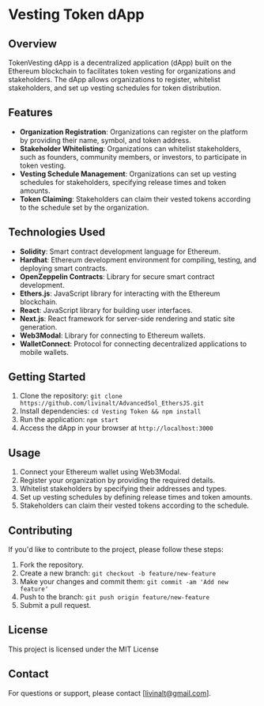 # Vesting Token dApp

## Overview

TokenVesting dApp is a decentralized application (dApp) built on the Ethereum blockchain to facilitates token vesting for organizations and stakeholders. The dApp allows organizations to register, whitelist stakeholders, and set up vesting schedules for token distribution.

## Features

- **Organization Registration**: Organizations can register on the platform by providing their name, symbol, and token address.
- **Stakeholder Whitelisting**: Organizations can whitelist stakeholders, such as founders, community members, or investors, to participate in token vesting.
- **Vesting Schedule Management**: Organizations can set up vesting schedules for stakeholders, specifying release times and token amounts.
- **Token Claiming**: Stakeholders can claim their vested tokens according to the schedule set by the organization.

## Technologies Used

- **Solidity**: Smart contract development language for Ethereum.
- **Hardhat**: Ethereum development environment for compiling, testing, and deploying smart contracts.
- **OpenZeppelin Contracts**: Library for secure smart contract development.
- **Ethers.js**: JavaScript library for interacting with the Ethereum blockchain.
- **React**: JavaScript library for building user interfaces.
- **Next.js**: React framework for server-side rendering and static site generation.
- **Web3Modal**: Library for connecting to Ethereum wallets.
- **WalletConnect**: Protocol for connecting decentralized applications to mobile wallets.

## Getting Started

1. Clone the repository: `git clone https://github.com/livinalt/AdvancedSol_EthersJS.git`
2. Install dependencies: `cd Vesting Token && npm install`
3. Run the application: `npm start`
4. Access the dApp in your browser at `http://localhost:3000`

## Usage

1. Connect your Ethereum wallet using Web3Modal.
2. Register your organization by providing the required details.
3. Whitelist stakeholders by specifying their addresses and types.
4. Set up vesting schedules by defining release times and token amounts.
5. Stakeholders can claim their vested tokens according to the schedule.

## Contributing

If you'd like to contribute to the project, please follow these steps:

1. Fork the repository.
2. Create a new branch: `git checkout -b feature/new-feature`
3. Make your changes and commit them: `git commit -am 'Add new feature'`
4. Push to the branch: `git push origin feature/new-feature`
5. Submit a pull request.

## License

This project is licensed under the MIT License

## Contact

For questions or support, please contact [livinalt@gmail.com].

